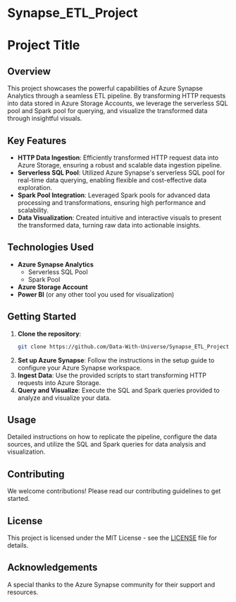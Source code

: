 # Synapse_ETL_Project

# Project Title

## Overview
This project showcases the powerful capabilities of Azure Synapse Analytics through a seamless ETL pipeline. By transforming HTTP requests into data stored in Azure Storage Accounts, we leverage the serverless SQL pool and Spark pool for querying, and visualize the transformed data through insightful visuals.

## Key Features
- **HTTP Data Ingestion**: Efficiently transformed HTTP request data into Azure Storage, ensuring a robust and scalable data ingestion pipeline.
- **Serverless SQL Pool**: Utilized Azure Synapse's serverless SQL pool for real-time data querying, enabling flexible and cost-effective data exploration.
- **Spark Pool Integration**: Leveraged Spark pools for advanced data processing and transformations, ensuring high performance and scalability.
- **Data Visualization**: Created intuitive and interactive visuals to present the transformed data, turning raw data into actionable insights.

## Technologies Used
- **Azure Synapse Analytics**
  - Serverless SQL Pool
  - Spark Pool
- **Azure Storage Account**
- **Power BI** (or any other tool you used for visualization)

## Getting Started
1. **Clone the repository**:
   ```sh
   git clone https://github.com/Data-With-Universe/Synapse_ETL_Project.git

2. **Set up Azure Synapse**: Follow the instructions in the setup guide to configure your Azure Synapse workspace.
3. **Ingest Data**: Use the provided scripts to start transforming HTTP requests into Azure Storage.
4. **Query and Visualize**: Execute the SQL and Spark queries provided to analyze and visualize your data.

## Usage
Detailed instructions on how to replicate the pipeline, configure the data sources, and utilize the SQL and Spark queries for data analysis and visualization.

## Contributing
We welcome contributions! Please read our contributing guidelines to get started.

## License
This project is licensed under the MIT License - see the [LICENSE](LICENSE) file for details.

## Acknowledgements
A special thanks to the Azure Synapse community for their support and resources.
